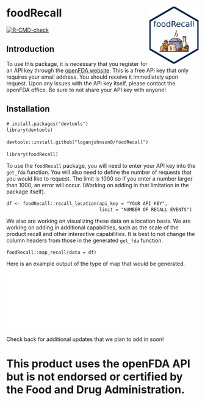 # foodRecall <a href="https://loganjohnson0.github.io/foodRecall/"><img src="man/figures/hex-foodRecall.png" align="right" height="150" style="float:right; height:150px;" /></a>

  <!-- badges: start -->
  [![R-CMD-check](https://github.com/loganjohnson0/foodRecall/actions/workflows/R-CMD-check.yaml/badge.svg)](https://github.com/loganjohnson0/foodRecall/actions/workflows/R-CMD-check.yaml)
  <!-- badges: end -->

## Introduction
To use this package, it is necessary that you register for an API key through the [openFDA website](https://open.fda.gov/apis/authentication/). This is a free API key that only requires your email address. You should receive it immediately upon request. Upon any issues with the API key itself, please contact the openFDA office. Be sure to not share your API key with anyone!

## Installation

```{r}
# install.packages("devtools")
library(devtools)

devtools::install.github("loganjohnson0/foodRecall")

library(foodRecall)
```

To use the `foodRecall` package, you will need to enter your API key into the `get_fda` function. You will also need to define the number of requests that you would like to request. The limit is 1000 so if you enter a number larger than 1000, an error will occur. (Working on adding in that limitation in the package itself). 

```{r}
df <- foodRecall::recall_location(api_key = "YOUR API KEY", 
                                  limit = "NUMBER OF RECALL EVENTS")
```

We also are working on visualizing these data on a location basis. We are working on adding in additional capabilities, such as the scale of the product recall and other interactive capabilities. It is best to not change the column headers from those in the generated `get_fda` function.

```{r}
foodRecall::map_recall(data = df)
```
Here is an example output of the type of map that would be generated.

![Rplot.pdf](Rplot.pdf)


Check back for additional updates that we plan to add in soon!

# This product uses the openFDA API but is not endorsed or certified by the Food and Drug Administration.

